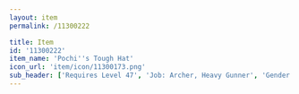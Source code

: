 ```yaml
---
layout: item
permalink: /11300222

title: Item
id: '11300222'
item_name: 'Pochi''s Tough Hat'
icon_url: 'item/icon/11300173.png'
sub_header: ['Requires Level 47', 'Job: Archer, Heavy Gunner', 'Gender: All']
---
```

